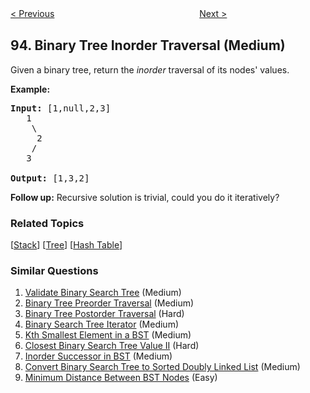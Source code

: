 <!--|This file generated by command(leetcode description); DO NOT EDIT.    |-->
<!--+----------------------------------------------------------------------+-->
<!--|@author    Openset <openset.wang@gmail.com>                           |-->
<!--|@link      https://github.com/openset                                 |-->
<!--|@home      https://github.com/openset/leetcode                        |-->
<!--+----------------------------------------------------------------------+-->

[< Previous](https://github.com/openset/leetcode/tree/master/problems/restore-ip-addresses "Restore IP Addresses")
　　　　　　　　　　　　　　　　
[Next >](https://github.com/openset/leetcode/tree/master/problems/unique-binary-search-trees-ii "Unique Binary Search Trees II")

## 94. Binary Tree Inorder Traversal (Medium)

<p>Given a binary tree, return the <em>inorder</em> traversal of its nodes&#39; values.</p>

<p><strong>Example:</strong></p>

<pre>
<strong>Input:</strong> [1,null,2,3]
   1
    \
     2
    /
   3

<strong>Output:</strong> [1,3,2]</pre>

<p><strong>Follow up:</strong> Recursive solution is trivial, could you do it iteratively?</p>

### Related Topics
  [[Stack](https://github.com/openset/leetcode/tree/master/tag/stack/README.md)]
  [[Tree](https://github.com/openset/leetcode/tree/master/tag/tree/README.md)]
  [[Hash Table](https://github.com/openset/leetcode/tree/master/tag/hash-table/README.md)]

### Similar Questions
  1. [Validate Binary Search Tree](https://github.com/openset/leetcode/tree/master/problems/validate-binary-search-tree) (Medium)
  1. [Binary Tree Preorder Traversal](https://github.com/openset/leetcode/tree/master/problems/binary-tree-preorder-traversal) (Medium)
  1. [Binary Tree Postorder Traversal](https://github.com/openset/leetcode/tree/master/problems/binary-tree-postorder-traversal) (Hard)
  1. [Binary Search Tree Iterator](https://github.com/openset/leetcode/tree/master/problems/binary-search-tree-iterator) (Medium)
  1. [Kth Smallest Element in a BST](https://github.com/openset/leetcode/tree/master/problems/kth-smallest-element-in-a-bst) (Medium)
  1. [Closest Binary Search Tree Value II](https://github.com/openset/leetcode/tree/master/problems/closest-binary-search-tree-value-ii) (Hard)
  1. [Inorder Successor in BST](https://github.com/openset/leetcode/tree/master/problems/inorder-successor-in-bst) (Medium)
  1. [Convert Binary Search Tree to Sorted Doubly Linked List](https://github.com/openset/leetcode/tree/master/problems/convert-binary-search-tree-to-sorted-doubly-linked-list) (Medium)
  1. [Minimum Distance Between BST Nodes](https://github.com/openset/leetcode/tree/master/problems/minimum-distance-between-bst-nodes) (Easy)
